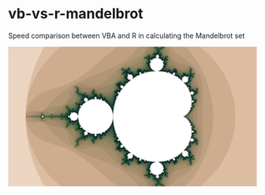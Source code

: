 # vb-vs-r-mandelbrot
Speed comparison between VBA and R in calculating the Mandelbrot set

![vb-vs-r-mandelbrot](/mandelbrothd.png)
